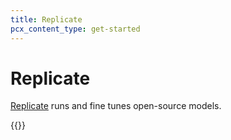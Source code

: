 ```yaml
---
title: Replicate
pcx_content_type: get-started
---
```


# Replicate
[Replicate](https://replicate.com/) runs and fine tunes open-source models.

{{<render file="_replicate.md">}}
